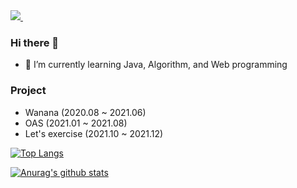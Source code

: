 <a href="https://study-ce.tistory.com/">
  <img src="https://img.shields.io/badge/Blog-green?style=flat-square&logo=Micro.blog&logoColor=white&link=https://study-ce.tistory.com/"/>
</a>&nbsp

### Hi there 👋

- 🌱 I’m currently learning Java, Algorithm, and Web programming

### Project 

- Wanana (2020.08 ~ 2021.06)
- OAS (2021.01 ~ 2021.08)
- Let's exercise (2021.10 ~ 2021.12)

[![Top Langs](https://github-readme-stats.vercel.app/api/top-langs/?username=haerin7427&layout=compact)](https://github.com/anuraghazra/github-readme-stats)

[![Anurag's github stats](https://github-readme-stats.vercel.app/api?username=haerin7427)](https://github.com/anuraghazra/github-readme-stats)


<!--
**haerin7427/haerin7427** is a ✨ _special_ ✨ repository because its `README.md` (this file) appears on your GitHub profile.

Here are some ideas to get you started:

- 🔭 I’m currently working on ...
- 🌱 I’m currently learning ...
- 👯 I’m looking to collaborate on ...
- 🤔 I’m looking for help with ...
- 💬 Ask me about ...
- 📫 How to reach me: ...
- 😄 Pronouns: ...
- ⚡ Fun fact: ...
-->
